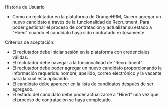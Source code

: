 Historia de Usuario
- Como un reclutador en la plataforma de OrangeHRM,
Quiero agregar un nuevo candidato a través de la funcionalidad de Recruitment,
Para poder gestionar el proceso de contratación y actualizar su estado a "Hired" cuando el candidato haya sido contratado exitosamente.

Criterios de aceptación:
- El reclutador debe iniciar sesión en la plataforma con credenciales válidas.
- El reclutador debe navegar a la funcionalidad de "Recruitment".
- El reclutador debe poder agregar un nuevo candidato proporcionando la información requerida: nombre, apellido, correo electrónico y la vacante para la cual está aplicando.
- El candidato debe aparecer en la lista de candidatos después de ser agregado.
- El estado del candidato debe poder actualizarse a "Hired" una vez que el proceso de contratación se haya completado.
